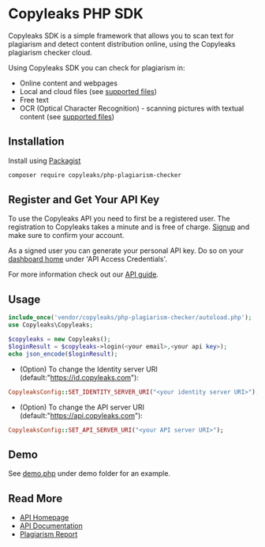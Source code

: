 # Copyleaks PHP SDK

Copyleaks SDK is a simple framework that allows you to scan text for plagiarism and detect content distribution online, using the Copyleaks plagiarism checker cloud.

Using Copyleaks SDK you can check for plagiarism in:
* Online content and webpages
* Local and cloud files (see [supported files](https://api.copyleaks.com/documentation/specifications#2-supported-file-types))
* Free text
* OCR (Optical Character Recognition) - scanning pictures with textual content (see [supported files](https://api.copyleaks.com/documentation/specifications#6-supported-image-types-ocr))

## Installation

Install using [Packagist](https://packagist.org/packages/copyleaks/php-plagiarism-checker)

```bash
composer require copyleaks/php-plagiarism-checker
```

## Register and Get Your API Key
To use the Copyleaks API you need to first be a registered user. The registration to Copyleaks takes a minute and is free of charge. [Signup](https://api.copyleaks.com/?register=true) and make sure to confirm your account.

As a signed user you can generate your personal API key. Do so on your [dashboard home](https://api.copyleaks.com/dashboard/:product) under 'API Access Credentials'.

For more information check out our [API guide](https://api.copyleaks.com/documentation/v3).

## Usage
```php
include_once('vendor/copyleaks/php-plagiarism-checker/autoload.php');
use Copyleaks\Copyleaks;

$copyleaks = new Copyleaks();
$loginResult = $copyleaks->login(<your email>,<your api key>);
echo json_encode($loginResult);
```
* (Option) To change the Identity server URI (default:"https://id.copyleaks.com"):
```rb
CopyleaksConfig::SET_IDENTITY_SERVER_URI("<your identity server URI>"); 
```
* (Option) To change the API server URI (default:"https://api.copyleaks.com"):
```rb
CopyleaksConfig::SET_API_SERVER_URI("<your API server URI>");
```

## Demo
See [demo.php](./demo/demo.php) under demo folder for an example.
## Read More
* [API Homepage](https://api.copyleaks.com/)
* [API Documentation](https://api.copyleaks.com/documentation)
* [Plagiarism Report](https://github.com/Copyleaks/plagiarism-report)